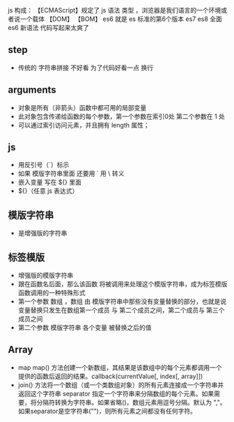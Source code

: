 js 构成：
【ECMAScript】规定了 js 语法 类型 ，浏览器是我们语言的一个环境或者说一个载体
【DOM】
【BOM】
es6 就是 es 标准的第6个版本 es7 es8
全面 es6 新语法 代码写起来太爽了

## step
- 传统的 字符串拼接 不好看 为了代码好看一点 换行

## arguments
- 对象是所有（非箭头）函数中都可用的局部变量
- 此对象包含传递给函数的每个参数，第一个参数在索引0处 第二个参数在 1 处
- 可以通过索引访问元素，并且拥有 length 属性；
  
## js
- 用反引号（`）标示
- 如果 模版字符串里面 还要用 ` 用 \ 转义
- 嵌入变量 写在 ${} 里面
- ${}（任意 js 表达式）
  
## 模版字符串
- 是增强版的字符串
  
## 标签模版
- 增强版的模版字符串
- 跟在函数名后面，那么该函数 将被调用来处理这个模版字符串，成为标签模版 函数调用的一种特殊形式
- 第一个参数 数组 ，数组 由 模版字符串中那些没有变量替换的部分，也就是说 变量替换只发生在数组第一个成员 与 第二个成员之间，第二个成员与 第三个成员之间
- 第二个参数 模版字符串 各个变量 被替换之后的值

## Array
- map map() 方法创建一个新数组，其结果是该数组中的每个元素都调用一个提供的函数后返回的结果。callback(currentValue[, index[, array]])
- join() 方法将一个数组（或一个类数组对象）的所有元素连接成一个字符串并返回这个字符串 separator
指定一个字符串来分隔数组的每个元素。如果需要，将分隔符转换为字符串。如果省略()，数组元素用逗号分隔。默认为 ","。如果separator是空字符串("")，则所有元素之间都没有任何字符。